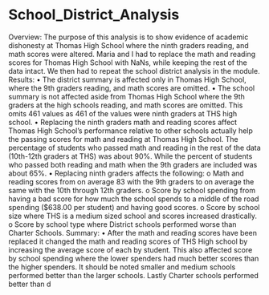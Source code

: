 # School_District_Analysis
Overview: The purpose of this analysis is to show evidence of academic dishonesty at Thomas High School where the ninth graders reading, and math scores were altered. Maria and I had to replace the math and reading scores for Thomas High School with NaNs, while keeping the rest of the data intact. We then had to repeat the school district analysis in the module.
	Results:
•	The district summary is affected only in Thomas High School, where the 9th graders reading, and math scores are omitted.
•	The school summary is not affected aside from Thomas High School where the 9th graders at the high schools reading, and math scores are omitted. This omits 461 values as 461 of the values were ninth graders at THS high school.
•	Replacing the ninth graders math and reading scores affect Thomas High School’s performance relative to other schools actually help the passing scores for math and reading at Thomas High School. The percentage of students who passed math and reading in the rest of the data (10th-12th graders at THS) was about 90%. While the percent of students who passed both reading and math when the 9th graders are included was about 65%.
•	Replacing ninth graders affects the following:
o	Math and reading scores from on average 83 with the 9th graders to on average the same with the 10th through 12th graders.
o	Score by school spending from having a bad score for how much the school spends to a middle of the road spending ($638.00 per student) and having good scores.
o	Score by school size where THS is a medium sized school and scores increased drastically.
o	Score by school type where District schools performed worse than Charter Schools.
Summary:
•	After the math and reading scores have been replaced it changed the math and reading scores of THS High school by increasing the average score of each by student. This also affected score by school spending where the lower spenders had much better scores than the higher spenders. It should be noted smaller and medium schools performed better than the larger schools. Lastly Charter schools performed better than d
